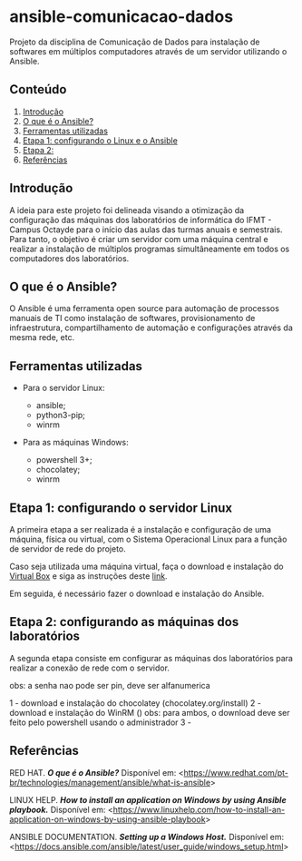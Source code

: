 # ansible-comunicacao-dados
  Projeto da disciplina de Comunicação de Dados para instalação de softwares em múltiplos computadores através de um servidor utilizando o Ansible.

## Conteúdo

1. [Introdução](https://github.com/nairamouras/ansible-comunicacao-dados/blob/main/README.md#introdu%C3%A7%C3%A3o)
2. [O que é o Ansible?](https://github.com/nairamouras/ansible-comunicacao-dados/blob/main/README.md#o-que-%C3%A9-o-ansible)
3. [Ferramentas utilizadas](https://github.com/nairamouras/ansible-comunicacao-dados/blob/main/README.md#ferramentas-utilizadas)
5. [Etapa 1: configurando o Linux e o Ansible](https://github.com/nairamouras/ansible-comunicacao-dados/blob/main/README.md#etapa-1-configurando-o-servidor-linux-e-o-ansible)
6. [Etapa 2:]()
7. [Referências](https://github.com/nairamouras/ansible-comunicacao-dados/blob/main/README.md#refer%C3%AAncias)

## Introdução

  A ideia para este projeto foi delineada visando a otimização da configuração das máquinas dos laboratórios de informática do IFMT - Campus Octayde para o início das aulas das turmas anuais e semestrais. Para tanto, o objetivo é criar um servidor com uma máquina central e realizar a instalação de múltiplos programas simultâneamente em todos os computadores dos laboratórios.

## O que é o Ansible?

  O Ansible é uma ferramenta open source para automação de processos manuais de TI como instalação de softwares, provisionamento de infraestrutura, compartilhamento de automação e configurações através da mesma rede, etc.
  
## Ferramentas utilizadas

  - Para o servidor Linux:
    - ansible;
    - python3-pip;
    - winrm

  - Para as máquinas Windows:
    - powershell 3+;
    - chocolatey;
    - winrm

## Etapa 1: configurando o servidor Linux

  A primeira etapa a ser realizada é a instalação e configuração de uma máquina, física ou virtual, com o Sistema Operacional Linux para a função de servidor de rede do projeto.
  
  Caso seja utilizada uma máquina virtual, faça o download e instalação do [Virtual Box](https://www.virtualbox.org/wiki/Downloads) e siga as instruções deste [link](https://canaltech.com.br/software/como-criar-uma-maquina-virtual-com-o-virtualbox/).
  
  Em seguida, é necessário fazer o download e instalação do Ansible.


## Etapa 2: configurando as máquinas dos laboratórios

  A segunda etapa consiste em configurar as máquinas dos laboratórios para realizar a conexão de rede com o servidor.


  obs: a senha nao pode ser pin, deve ser alfanumerica 
  
  1 - download e instalação do chocolatey (chocolatey.org/install)
  2 - download e instalação do WinRM ()
    obs: para ambos, o download deve ser feito pelo powershell usando o administrador
  3 -  





## Referências

RED HAT. ***O que é o Ansible?*** Disponível em: <<https://www.redhat.com/pt-br/technologies/management/ansible/what-is-ansible>>

LINUX HELP. ***How to install an application on Windows by using Ansible playbook.*** Disponível em: <<https://www.linuxhelp.com/how-to-install-an-application-on-windows-by-using-ansible-playbook>>

ANSIBLE DOCUMENTATION. ***Setting up a Windows Host.*** Disponível em: <<https://docs.ansible.com/ansible/latest/user_guide/windows_setup.html>>


